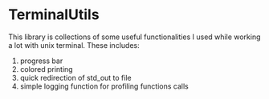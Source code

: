# TerminalUtils

This library is collections of some useful functionalities I used while working a lot with unix terminal.
These includes:

1. progress bar
2. colored printing 
3. quick redirection of std_out to file
4. simple logging function for profiling functions calls
